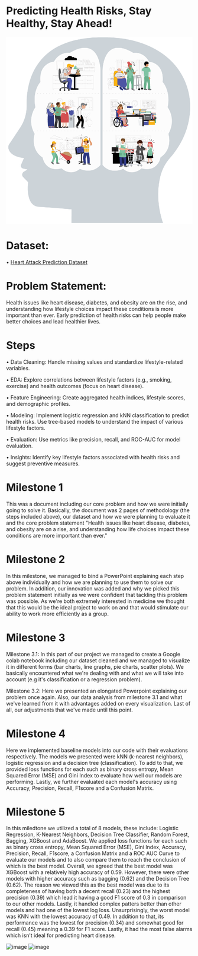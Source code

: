 # Predicting Health Risks, Stay Healthy, Stay Ahead!

![img alt](https://github.com/Melina28072010/Predicting-Health-Risks-Stay-Healthy-Stay-Ahead/blob/8ec6a09b212ec41be9cc48bd719667346d04de25/Image%20of%20Health%20Risks.gif)
# Dataset:
• [Heart Attack Prediction Dataset](https://drive.google.com/file/d/1KVsmdFNsy8x3pqYsxlN1V-RJvV9aRgRI/view?usp=drivesdk)
# Problem Statement:
Health issues like heart disease, diabetes, and obesity are on the rise, and understanding how lifestyle choices impact these conditions is more important than ever. Early prediction of health risks can help people make better choices and lead healthier lives.



# Steps
• Data Cleaning: Handle missing values and standardize lifestyle-related variables.

• EDA: Explore correlations between lifestyle factors (e.g., smoking, exercise) and health outcomes (focus on heart disease).

• Feature Engineering: Create aggregated health indices, lifestyle scores, and demographic profiles.

• Modeling:
Implement logistic regression and kNN classification to predict health risks.
Use tree-based models to understand the impact of various lifestyle factors.

• Evaluation: Use metrics like precision, recall, and ROC-AUC for model evaluation.

• Insights: Identify key lifestyle factors associated with health risks and suggest preventive measures.

# Milestone 1
This was a document including our core problem and how we were initially going to solve it.
Basically, the document was 2 pages of methodology (the steps included above), our dataset and how we were planning to evaluate it
and the core problem statement "Health issues like heart disease, diabetes, and obesity are on a rise, 
and understanding how life choices impact these conditions are more important than ever."

# Milestone 2
In this milestone, we managed to bind a PowerPoint explaining each step above individually and how we are planning to use them to solve our problem.
In addition, our innovation was added and why we picked this problem statement initially as we were confident that tackling this problem was possible.
As we're both extremely interested in medicine we thought that this would be the ideal project to work on and that would stimulate our ability to work
more efficiently as a group.

# Milestone 3
Milestone 3.1: In this part of our project we managed to create a Google colab notebook including our dataset cleaned and we managed to visualize it in different forms
(bar charts, line graphs, pie charts, scatter plots). We basically encountered what we're dealing with and what we will take into account (e.g it's classification
or a regression problem).

Milestone 3.2: Here we presented an elongated Powerpoint explaining our problem once again. Also, our data analysis from milestone 3.1 and what we've learned from it with advantages added on every visualization. Last of all, our adjustments that we've made until this point.

# Milestone 4
Here we implemented baseline models into our code with their evaluations respectively. The models we presented were kNN (k-nearest neighbors), logistic regression and a decision tree (classification). To add to that, we provided loss functions for each such as binary cross entropy, Mean Squared Error (MSE) and Gini Index to evaluate how well our models are performing. Lastly, we further evaluated each model's accuracy using Accuracy, Precision, Recall, F1score and a Confusion Matrix.

# Milestone 5
In this miledtone we utilized a total of 8 models, these include: Logistic Regression, K-Nearest Neighbors, Decision Tree Classifier, Random Forest, Bagging, XGBoost and AdaBoost. We applied loss functions for each such as binary cross entropy, Mean Squared Error (MSE), Gini Index, Accuracy, Precision, Recall, F1score, a Confusion Matrix and a ROC AUC Curve to evaluate our models and to also compare them to reach the conclusion of which is the best model. Overall, we agreed that the best model was XGBoost with a relatively high accuracy of 0.59. However, there were other models with higher accuracy such as bagging (0.62) and the Decision Tree (0.62). The reason we viewed this as the best model was due to its completeness of having both a decent recall (0.23) and the highest precision (0.39) which lead it having a good F1 score of 0.3 in comparison to our other models. Lastly, it handled complex patters better than other models and had one of the lowest log loss. Unsurprisingly, the worst model was KNN with the lowest accuracy of 0.49. In addition to that, its performance was the lowest for precision (0.34) and somewhat good for recall (0.45) meaning a 0.39 for F1 score. Lastly, it had the most false alarms which isn’t ideal for predicting heart disease.

![image](https://github.com/user-attachments/assets/4c78e020-2e9f-4702-baa0-0f65960d3165)
![image](https://github.com/user-attachments/assets/e2e8e614-65eb-448d-9fba-7a81812ceff0)


